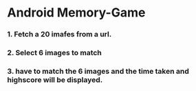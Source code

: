 # Android Memory-Game
### 1. Fetch a 20 imafes from a url.
### 2. Select 6 images to match
### 3. have to match the 6 images and the time taken and highscore will be displayed.

